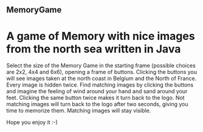 ## MemoryGame
# A game of Memory with nice images from the north sea written in Java

Select the size of the Memory Game in the starting frame (possible choices are 2x2, 4x4 and 6x6), opening a frame of buttons.
Clicking the buttons you will see images taken at the north coast in Belgium and the North of France. Every image is hidden twice.
Find matching images by clicking the buttons and imagine the feeling of wind around your hand and sand around your feet.
Clicking the same button twice makes it turn back to the logo. 
Not matching images will turn back to the logo after two seconds, giving you time to memorize them. Matching images will stay visible.

Hope you enjoy it :-)
